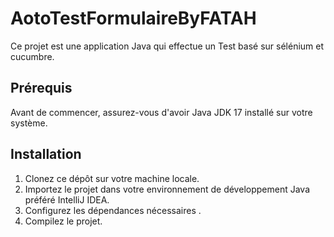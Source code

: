 # AotoTestFormulaireByFATAH

Ce projet est une application Java qui effectue un Test basé sur sélénium et cucumbre.

## Prérequis

Avant de commencer, assurez-vous d'avoir Java JDK 17 installé sur votre système.

## Installation

1. Clonez ce dépôt sur votre machine locale.
2. Importez le projet dans votre environnement de développement Java préféré IntelliJ IDEA.
3. Configurez les dépendances nécessaires .
4. Compilez le projet.


